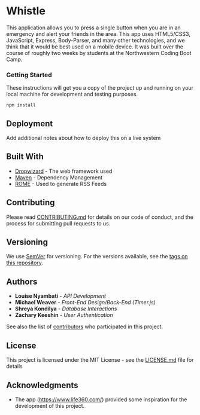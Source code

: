 # Whistle

This application allows you to press a single button when you are in an emergency and alert your friends
in the area. This app uses HTML5/CSS3, JavaScript, Express, Body-Parser, and many other technologies, and we think that it would be best used on a mobile device. It was built over the course of roughly two weeks by students at the Northwestern Coding Boot Camp.


### Getting Started

These instructions will get you a copy of the project up and running on your local machine for development and testing purposes.

```
npm install
```

## Deployment

Add additional notes about how to deploy this on a live system

## Built With

* [Dropwizard](http://www.dropwizard.io/1.0.2/docs/) - The web framework used
* [Maven](https://maven.apache.org/) - Dependency Management
* [ROME](https://rometools.github.io/rome/) - Used to generate RSS Feeds

## Contributing

Please read [CONTRIBUTING.md](https://gist.github.com/PurpleBooth/b24679402957c63ec426) for details on our code of conduct, and the process for submitting pull requests to us.

## Versioning

We use [SemVer](http://semver.org/) for versioning. For the versions available, see the [tags on this repository](https://github.com/your/project/tags). 

## Authors

* **Louise Nyambati** - *API Development*
* **Michael Weaver** - *Front-End Design/Back-End (Timer.js)*
* **Shreya Kondilya** - *Database Interactions*
* **Zachary Keeshin** - *User Authentication*


See also the list of [contributors](https://github.com/your/project/contributors) who participated in this project.

## License

This project is licensed under the MIT License - see the [LICENSE.md](LICENSE.md) file for details

## Acknowledgments

* The app (https://www.life360.com/) provided some inspiration for the development of this project.
